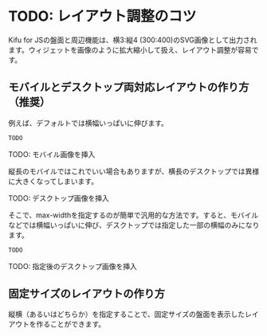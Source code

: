 # TODO: レイアウト調整のコツ

Kifu for JSの盤面と周辺機能は、横3:縦4 (300:400)のSVG画像として出力されます。ウィジェットを画像のように拡大縮小して扱え、レイアウト調整が容易です。

## モバイルとデスクトップ両対応レイアウトの作り方（推奨）

例えば、デフォルトでは横幅いっぱいに伸びます。

```html
TODO
```

TODO: モバイル画像を挿入

縦長のモバイルではこれでいい場合もありますが、横長のデスクトップでは異様に大きくなってしまいます。

TODO: デスクトップ画像を挿入

そこで、max-widthを指定するのが簡単で汎用的な方法です。すると、モバイルなどでは横幅いっぱいに伸び、デスクトップでは指定した一部の横幅のみになります。

```html
TODO
```

TODO: 指定後のデスクトップ画像を挿入


## 固定サイズのレイアウトの作り方

縦横（あるいはどちらか）を指定することで、固定サイズの盤面を表示したレイアウトを作ることができます。

